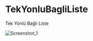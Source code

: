 # TekYonluBagliListe
Tek Yönlü Bağlı Liste

![Screenshot_1](https://user-images.githubusercontent.com/54003186/202260351-df990913-e920-4ecf-9329-cad74237413b.png)
